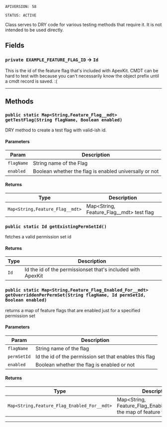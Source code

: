 `APIVERSION: 58`

`STATUS: ACTIVE`

Class serves to DRY code for various testing methods that
require it. It is not intended to be used directly.

## Fields

### `private EXAMPLE_FEATURE_FLAG_ID` → `Id`

This is the id of the feature flag that's included with ApexKit. CMDT can be hard to test with because you can't necessarily know the object prefix until a cmdt record is saved. :(

---

## Methods

### `public static Map<String,Feature_Flag__mdt> getTestFlag(String flagName, Boolean enabled)`

DRY method to create a test flag with valid-ish id.

#### Parameters

| Param      | Description                                            |
| ---------- | ------------------------------------------------------ |
| `flagName` | String name of the Flag                                |
| `enabled`  | Boolean whether the flag is enabled universally or not |

#### Returns

| Type                            | Description                                |
| ------------------------------- | ------------------------------------------ |
| `Map<String,Feature_Flag__mdt>` | Map<String, Feature_Flag\_\_mdt> test flag |

### `public static Id getExistingPermSetId()`

fetches a valid permission set id

#### Returns

| Type | Description                                                 |
| ---- | ----------------------------------------------------------- |
| `Id` | Id the id of the permissionset that's included with ApexKit |

### `public static Map<String,Feature_Flag_Enabled_For__mdt> getOverriddenPerPermSet(String flagName, Id permSetId, Boolean enabled)`

returns a map of feature flags that are enabled just for a specified permission set

#### Parameters

| Param       | Description                                            |
| ----------- | ------------------------------------------------------ |
| `flagName`  | String name of the flag                                |
| `permSetId` | Id the id of the permission set that enables this flag |
| `enabled`   | Boolean whether the flag is enabled or not             |

#### Returns

| Type                                        | Description                                                           |
| ------------------------------------------- | --------------------------------------------------------------------- |
| `Map<String,Feature_Flag_Enabled_For__mdt>` | Map<String, Feature_Flag_Enabled_For\_\_mdt> the map of feature flags |

---
